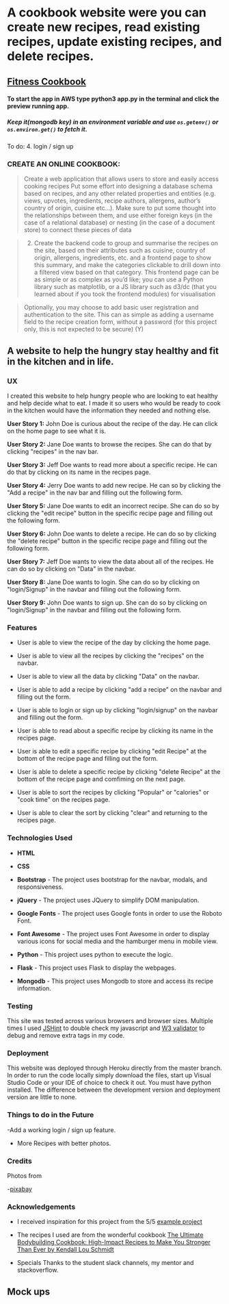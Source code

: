 # A cookbook website were you can create new recipes, read existing recipes, update existing recipes, and delete recipes.

## [Fitness Cookbook](https://cook-book-application.herokuapp.com/ "Milestone #3") 

#### To start the app in AWS type python3 app.py in the terminal and click the preview running app.

##### Keep it(mongodb key) in an environment variable and use `os.getenv()` or `os.environ.get()` to fetch it.

To do:
4. login / sign up 



### CREATE AN ONLINE COOKBOOK:

> Create a web application that allows users to store and easily access cooking recipes
    Put some effort into designing a database schema based on recipes, and any other related properties and entities (e.g. views, upvotes, ingredients, recipe authors, allergens, author’s country of origin, cuisine etc…). Make sure to put some thought into the relationships between them, and use either foreign keys (in the case of a relational database) or nesting (in the case of a document store) to connect these pieces of data
    
>    2. Create the backend code to group and summarise the recipes on the site, based on their attributes such as cuisine, country of origin, allergens, ingredients, etc. and a frontend page to show this summary, and make the categories clickable to drill down into a filtered view based on that category. This frontend page can be as simple or as complex as you’d like; you can use a Python library such as matplotlib, or a JS library such as d3/dc (that you learned about if you took the frontend modules) for visualisation
    
 >   Optionally, you may choose to add basic user registration and authentication to the site. This can as simple as adding a username field to the recipe creation form, without a password (for this project only, this is not expected to be secure) (Y)
 

## A website to help the hungry stay healthy and fit in the kitchen and in life.

### UX

I created this website to help hungry people who are looking to eat healthy and help decide what to eat. I made it so users who would be ready to cook in the kitchen would have the information they needed and nothing else.

**User Story 1:**
John Doe is curious about the recipe of the day. He can click on the home page to see what it is.

**User Story 2:**
Jane Doe wants to browse the recipes. She can do that by clicking "recipes" in the nav bar.

**User Story 3:**
Jeff Doe wants to read more about a specific recipe. He can do that by clicking on its name in the recipes page.

**User Story 4:**
Jerry Doe wants to add  new recipe. He can so by clicking the "Add a recipe" in the nav bar and filling out the following form.

**User Story 5:**
Jane Doe wants to edit an incorrect recipe. She can do so by clicking the "edit recipe" button in the specific recipe page and filling out the following form.

**User Story 6:**
John Doe wants to delete a recipe. He can do so by clicking the "delete recipe" button in the specific recipe page and filling out the following form.

**User Story 7:**
Jeff Doe wants to view the data about all of the recipes. He can do so by clicking on "Data" in the navbar.

**User Story 8:**
Jane Doe wants to login. She can do so by clicking on "login/Signup" in the navbar and filling out the following form.

**User Story 9:**
John Doe wants to sign up. She can do so by clicking on "login/Signup" in the navbar and filling out the following form.

### Features

- User is able to view the recipe of the day by clicking the home page.

- User is able to view all the recipes by clicking the "recipes" on the navbar.

- User is able to view all the data by clicking "Data" on the navbar.

- User is able to add a recipe by clicking "add a recipe" on the navbar and filling out the form.

- User is able to login or sign up by clicking "login/signup" on the navbar and filling out the form.

- User is able to read about a specific recipe by clicking its name in the recipes page. 

- User is able to edit a specific recipe by clicking "edit Recipe" at the bottom of the recipe page and filling out the form. 

- User is able to delete a specific recipe by clicking "delete Recipe" at the bottom of the recipe page and comfiming on the next page. 

- User is able to sort the recipes by clicking "Popular" or "calories" or "cook time" on the recipes page.

- User is able to clear the sort by clicking "clear" and returning to the recipes page.

### Technologies Used

- **HTML**

- **CSS**

- **Bootstrap**  - The project uses bootstrap for the navbar, modals, and responsiveness.

- **jQuery**  - The project uses JQuery to simplify DOM manipulation.

- **Google Fonts**  - The project uses Google fonts in order to use the Roboto Font.

- **Font Awesome**  - The project uses Font Awesome in order to display various icons for social media and the hamburger menu in mobile view.

- **Python** - This project uses python to execute the logic.

- **Flask** - This project uses Flask to display the webpages.

- **Mongodb** - This project uses Mongodb to store and access its recipe information.

### Testing

This site was tested across various browsers and browser sizes. Multiple times I used [JSHint](https://jshint.com/) to double check my javascript and [W3 validator](https://validator.w3.org/)  to debug and remove extra tags in my code.

### Deployment

This website was deployed through Heroku directly from the master branch. In order to run the code locally simply download the files, start up Visual Studio Code or your IDE of choice to check it out. You must have python installed. The difference between the development version and deployment version are little to none.

### Things to do in the Future

-Add a working login / sign up feature.

- More Recipes with better photos.

### Credits

Photos from

-[pixabay](https://pixabay.com/)

### Acknowledgements

- I received inspiration for this project from the 5/5  [example project](https://code-institute-solutions.github.io/StudentExampleProjectGradeFive/)

- The recipes I used are from the wonderful cookbook [The Ultimate Bodybuilding Cookbook: High-Impact Recipes to Make You Stronger Than Ever by Kendall Lou Schmidt](https://www.amazon.com/Ultimate-Bodybuilding-Cookbook-High-Impact-Stronger/dp/162315765X)

- Specials Thanks to the student slack channels, my mentor and stackoverflow.

## Mock ups

![]()
